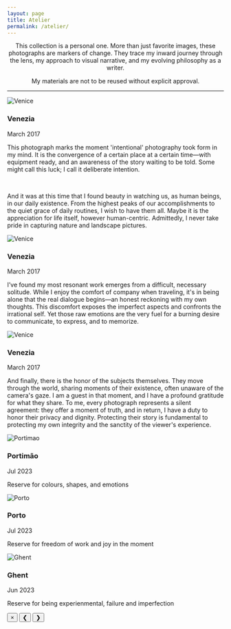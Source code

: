 ```yaml
---
layout: page 
title: Atelier 
permalink: /atelier/
---
```

<section class="cv-section">
    <p>
        <center>This collection is a personal one. More than just favorite images, these photographs are markers of change. They trace my inward journey through the lens, my approach to visual narrative, and my evolving philosophy as a writer. 
        </center>
    </p>
    <p>
        <center>My materials are not to be reused without explicit approval.</center>
    </p>
</section>
<hr class="paragraph-divider"> 
<!-- Start of the gallery -->
<div class="atelier-gallery"> 
<!-- Item 1 -->
<div class="atelier-item">
    <img src="{{ '/atelier/venice1.jpg' | relative_url }}" alt="Venice" loading="lazy">
    <div class="atelier-item__caption">
        <h3>Venezia</h3>
        <p class="caption-meta">March 2017</p>
        <justify>
        <p>This photograph marks the moment 'intentional' photography took form in my mind. It is the convergence of a certain place at a certain time—with equipment ready, and an awareness of the story waiting to be told. Some might call this luck; I call it deliberate intention.</p>
            <br>
        <p>And it was at this time that I found beauty in watching us, as human beings, in our daily existence. From the highest peaks of our accomplishments to the quiet grace of daily routines, I wish to have them all. Maybe it is the appreciation for life itself, however human-centric. Admittedly, I never take pride in capturing nature and landscape pictures.</p>
        </justify>
    </div>
</div>
<!-- Item 2 -->    
<div class="atelier-item">
    <img src="{{ '/atelier/venice2.jpg' | relative_url }}" alt="Venice" loading="lazy">
    <div class="atelier-item__caption">
        <h3>Venezia</h3>
        <p class="caption-meta">March 2017</p>
        <p>I’ve found my most resonant work emerges from a difficult, necessary solitude. While I enjoy the comfort of company when traveling, it's in being alone that the real dialogue begins—an honest reckoning with my own thoughts. This discomfort exposes the imperfect aspects and confronts the irrational self. Yet those raw emotions are the very fuel for a burning desire to communicate, to express, and to memorize.</p>
    </div>
</div>
<!-- Item 3 -->
<div class="atelier-item">
    <img src="{{ '/atelier/venice3.jpg' | relative_url }}" alt="Venice" loading="lazy">
    <div class="atelier-item__caption">
        <h3>Venezia</h3>
        <p class="caption-meta">March 2017</p>
        <p>And finally, there is the honor of the subjects themselves. They move through the world, sharing moments of their existence, often unaware of the camera's gaze. I am a guest in that moment, and I have a profound gratitude for what they share. To me, every photograph represents a silent agreement: they offer a moment of truth, and in return, I have a duty to honor their privacy and dignity. Protecting their story is fundamental to protecting my own integrity and the sanctity of the viewer's experience.</p>
    </div>
</div>
<!-- Item 4 -->
<div class="atelier-item">
    <img src="{{ '/atelier/portimao.jpeg' | relative_url }}" alt="Portimao" loading="lazy">
    <div class="atelier-item__caption">
        <h3>Portimão</h3>
        <p class="caption-meta">Jul 2023</p>
        <p>Reserve for colours, shapes, and emotions</p>
    </div>
</div>
<!-- Item 5 -->
<div class="atelier-item">
    <img src="{{ '/atelier/porto.jpeg' | relative_url }}" alt="Porto" loading="lazy">
    <div class="atelier-item__caption">
        <h3>Porto</h3>
        <p class="caption-meta">Jul 2023</p>
        <p>Reserve for freedom of work and joy in the moment</p>
    </div>
</div>
<!-- Item 6 -->
<div class="atelier-item">
    <img src="{{ '/atelier/ghent.jpeg' | relative_url }}" alt="Ghent" loading="lazy">
    <div class="atelier-item__caption">
        <h3>Ghent</h3>
        <p class="caption-meta">Jun 2023</p>
        <p>Reserve for being experienmental, failure and imperfection</p>
    </div>
</div>
<!-- This entire block for the hidden modal goes at the end of the file -->
<div class="atelier-modal-overlay">
    <div class="atelier-modal">
        <button class="atelier-modal__close" aria-label="Close modal">&times;</button>
           <!-- Arrows are placed here -->
        <button class="atelier-modal__prev" aria-label="Previous image">&#10094;</button>
        <button class="atelier-modal__next" aria-label="Next image">&#10095;</button>
        <div class="atelier-modal__content">
            <div class="atelier-modal__image">
                <!-- The clicked image will be placed here by JavaScript -->
            </div>
            <div class="atelier-modal__text">
                <!-- The descriptive paragraph will be placed here by JavaScript -->
            </div>
        </div>
    </div>
</div>
<!-- Add as many more items as you like... -->
    
